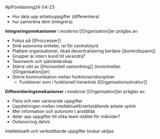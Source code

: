 #plFöreläsning24-04-23
- Hur dela upp arbetsuppgifter (differentiera)
- hur samordna dem (integrera)

**Integreringsmekanismer** i *moderna* [[Organisation]]er präglas av:
- Fokus på [[Proccesser]]
- Små autonoma enheter, ist för centralstyrd
- Plattare organisationer, ökad decentralisering berdare [[kontrollspann]]
- Grupper är intern kund till varandra?
- Teamwork och självledarskap
- Större vikt av [[Horisontell samordning]] (inom/mellan [[Organisation]]er)
- Större kommunikation mellan funktioner/discipliner
	- Funktioner som i funktionell hierarkisk [[Organisationsstruktur]]

**Differentieringsmekanismer** i *moderna* [[Organisation]]er präglas av:
- Flera och mer varierande uppgifter
- Uppdelningen mellan intellektuellt/verkställande arbete uphör
- Mer information och autonomi t anställda
- delar upp uppgifter till olika team istället för individer?
- Outsourcing delvis

Intellektuellt och verkställande uppgifter brukar skiljas

